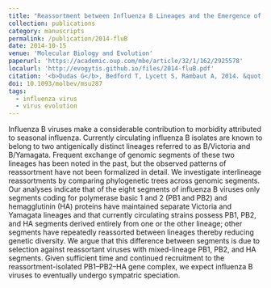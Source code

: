 ```yaml
---
title: "Reassortment between Influenza B Lineages and the Emergence of a Coadapted PB1–PB2–HA Gene Complex"
collection: publications
category: manuscripts
permalink: /publication/2014-fluB
date: 2014-10-15
venue: 'Molecular Biology and Evolution'
paperurl: 'https://academic.oup.com/mbe/article/32/1/162/2925578'
localurl: 'http://evogytis.github.io/files/2014-fluB.pdf'
citation: '<b>Dudas G</b>, Bedford T, Lycett S, Rambaut A, 2014. &quot;Reassortment between Influenza B Lineages and the Emergence of a Coadapted PB1–PB2–HA Gene Complex&quot;, <i>Molecular Biology and Evolution</i> 32(1):162-172.'
doi: 10.1093/molbev/msu287
tags:
  - influenza virus
  - virus evolution
---
```


Influenza B viruses make a considerable contribution to morbidity attributed to seasonal influenza.
Currently circulating influenza B isolates are known to belong to two antigenically distinct lineages referred to as B/Victoria and B/Yamagata.
Frequent exchange of genomic segments of these two lineages has been noted in the past, but the observed patterns of reassortment have not been formalized in detail.
We investigate interlineage reassortments by comparing phylogenetic trees across genomic segments.
Our analyses indicate that of the eight segments of influenza B viruses only segments coding for polymerase basic 1 and 2 (PB1 and PB2) and hemagglutinin (HA) proteins have maintained separate Victoria and Yamagata lineages and that currently circulating strains possess PB1, PB2, and HA segments derived entirely from one or the other lineage; other segments have repeatedly reassorted between lineages thereby reducing genetic diversity.
We argue that this difference between segments is due to selection against reassortant viruses with mixed-lineage PB1, PB2, and HA segments.
Given sufficient time and continued recruitment to the reassortment-isolated PB1–PB2–HA gene complex, we expect influenza B viruses to eventually undergo sympatric speciation.

